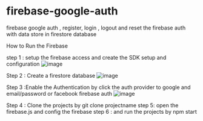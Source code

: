 # firebase-google-auth
firebase google auth , register, login , logout and reset the firebase auth with data store in firestore database

How to Run the Firebase

step 1 : setup the firebase access and create the SDK setup and configuration
![image](https://user-images.githubusercontent.com/36411169/223112796-801d4409-2be2-44e3-a276-a8c33fab31e2.png)

Step 2 : Create a firestore database 
![image](https://user-images.githubusercontent.com/36411169/223113027-9c1729e6-529b-4ca7-a419-6786e778a845.png)

Step 3 :Enable the Authentication by click the auth provider to google and email/password or facebook firebase auth
![image](https://user-images.githubusercontent.com/36411169/223113129-f14d201d-f3f6-4f9a-8798-5ad3d9e46f54.png)

Step 4 : Clone the projects by git clone projectname
step 5: open the firebase.js and config the firebase 
step 6 : and run the projects by npm start
